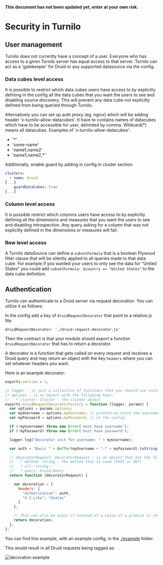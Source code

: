 

**This document has not been updated yet, enter at your own risk.**


# Security in Turnilo

## User management

Turnilo does not currently have a concept of a user. Everyone who has access to a given Turnilo server has equal access to that server.
Turnilo can act as a 'gatekeeper' for Druid or any supported datasource via the config.

### Data cubes level access

It is possible to restrict which data cubes users have access to by explicitly defining in the config all the data cubes that you want the users to see and disabling source discovery.
This will prevent any data cube not explicitly defined from being queried through Turnilo.

Alternatively you can set up auth proxy (eg. nginx) which will be adding header 'x-turnilo-allow-datacubes'.
It have to contains names of datacubes which have to be accessible for user, delimited by comma. Wildcard(\*) means all datacubes.
Examples of 'x-turnilo-allow-datacubes':
- '\*'
- 'some-name'
- 'name1,name2'
- 'name1,name2,\*'

Additionally, enable guard by adding in config in cluster section:
```yaml
clusters:
  - name: druid
[...]	
    guardDataCubes: true
[...]
```

### Column level access

It is possible restrict which columns users have access to by explicitly defining all the dimensions and measures that you want the users to see and disabling introspection.
Any query asking for a column that was not explicitly defined in the dimensions or measures will fail.

### Row level access

A Turnilo dataSource can define a `subsetFormula` that is a boolean Plywood filter clause that will be silently applied to all queries made to that data cube.
For example if you wanted your users to only see the data for "United States" you could add `subsetFormula: $country == "United States"` to the data cube definition.


## Authentication

Turnilo can authenticate to a Druid server via request decoration. You can utilize it as follows:

In the config add a key of `druidRequestDecorator` that point to a relative js file.

`druidRequestDecorator: './druid-request-decorator.js'`

Then the contract is that your module should export a function `druidRequestDecorator` that has to return a decorator.
 
A decorator is a function that gets called on every request and receives a Druid query and may return an object with the
key `headers` where you can set whatever headers you want.

Here is an example decorator:

```javascript
exports.version = 1;

// logger - is just a collection of functions that you should use instead of console to have your logs included with the Turnilo logs
// options - is an object with the following keys:
//   * cluster: Cluster - the cluster object
exports.druidRequestDecoratorFactory = function (logger, params) {
  var options = params.options;
  var myUsername = options.myUsername; // pretend we store the username and password
  var myPassword = options.myPassword; // in the config

  if (!myUsername) throw new Error('must have username');
  if (!myPassword) throw new Error('must have password');

  logger.log("Decorator init for username: " + myUsername);

  var auth = "Basic " + Buffer(myUsername + ":" + myPassword).toString('base64');

  // decoratorRequest: DecoratorRequest - is an object that has the following keys:
  //   * method: string - the method that is used (POST or GET)
  //   * url: string -
  //   * query: Druid.Query -
  return function (decoratorRequest) {

    var decoration = {
      headers: {
        "Authorization": auth,
        "X-I-Like": "Koalas"
      }
    };

    // This can also be async if instead of a value of a promise is returned.
    return decoration;
  };
};
```

You can find this example, with an example config, in the [./example](./example/request-decoration) folder.

This would result in all Druid requests being tagged as:

![decoration example](./example/request-decoration/result.png)
